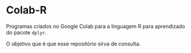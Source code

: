 # Colab-R

Programas criados no Google Colab para a linguagem R para aprendizado do pacote `dplyr`.

O objetivo que é que esse repositório sirva de consulta.
